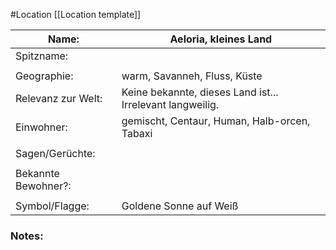 #Location [[Location template]]

| Name:               | Aeloria, kleines Land                                     |
| ------------------- | --------------------------------------------------------- |
| Spitzname:          |                                                           |
|                     |                                                           |
| Geographie:         | warm, Savanneh, Fluss, Küste                              |
| Relevanz zur Welt:  | Keine bekannte, dieses Land ist... Irrelevant langweilig. |
| Einwohner:          | gemischt, Centaur, Human, Halb-orcen, Tabaxi              |
|                     |                                                           |
| Sagen/Gerüchte:     |                                                           |
|                     |                                                           |
| Bekannte Bewohner?: |                                                           |
|                     |                                                           |
| Symbol/Flagge:      | Goldene Sonne auf Weiß                                    |
### Notes:



